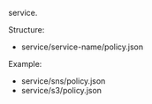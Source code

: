 service.

Structure:
 - service/service-name/policy.json
 
Example:
 - service/sns/policy.json
 - service/s3/policy.json 